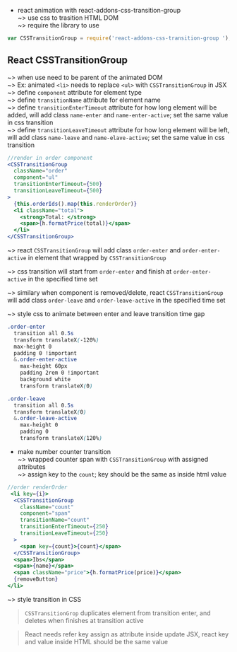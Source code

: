 * react animation with react-addons-css-transition-group  
~> use css to trasition HTML DOM  
~> require the library to use  
```js
var CSSTransitionGroup = require('react-addons-css-transition-group ');
```

## React CSSTransitionGroup  
~> when use need to be parent of the animated DOM  
~> Ex: animated `<li>` needs to replace `<ul>` with `CSSTransitionGroup` in JSX  
~> define `component` attribute for element type  
~> define `transitionName` attribute for element name  
~> define `transitionEnterTimeout` attribute for how long element will be added, will add class `name-enter` and `name-enter-active`; set the same value in css transition  
~> define `transitionLeaveTimeout` attribute for how long element will be left, will add class `name-leave` and `name-elave-active`; set the same value in css transition   
```jsx
//render in order component  
<CSSTransitionGroup
  className="order"
  component="ul"
  transitionEnterTimeout={500}
  transitionLeaveTimeout={500}
>
  {this.orderIds().map(this.renderOrder)}
  <li className="total">
    <strong>Total: </strong>
    <span>{h.formatPrice(total)}</span>
  </li>
</CSSTransitionGroup>
``` 

~> react `CSSTransitionGroup` will add class `order-enter` and `order-enter-active` in element that wrapped by `CSSTransitionGroup`  

~> css transition will start from `order-enter` and finish at `order-enter-active` in the specified time set  

~> similary when component is removed/delete, react `CSSTransitionGroup` will add class `order-leave` and `order-leave-active` in the specified time set    

~> style css to animate between enter and leave transition time gap    
```css
.order-enter
  transition all 0.5s
  transform translateX(-120%)
  max-height 0
  padding 0 !important
  &.order-enter-active
    max-height 60px
    padding 2rem 0 !important
    background white
    transform translateX(0)

.order-leave
  transition all 0.5s
  transform translateX(0)
  &.order-leave-active
    max-height 0
    padding 0
    transform translateX(120%)
```

* make number counter transition  
~> wrapped counter span with `CSSTransitionGroup` with assigned attributes  
~> assign key to the `count`; key should be the same as inside html value 
```jsx
//order renderOrder
 <li key={i}>
  <CSSTransitionGroup
    className="count"
    component="span"
    transitionName="count"
    transitionEnterTimeout={250}
    transitionLeaveTimeout={250}
  >
    <span key={count}>{count}</span>
  </CSSTransitionGroup>
  <span>Ibs</span>
  <span>{name}</span>
  <span className="price">{h.formatPrice(price)}</span>
  {removeButton}
</li>
```

~> style transition in CSS

> `CSSTransitionGrop` duplicates element from transition enter, and deletes when finishes at transition active    

> React needs refer key assign as attribute inside update JSX, react key and value inside HTML should be the same value  